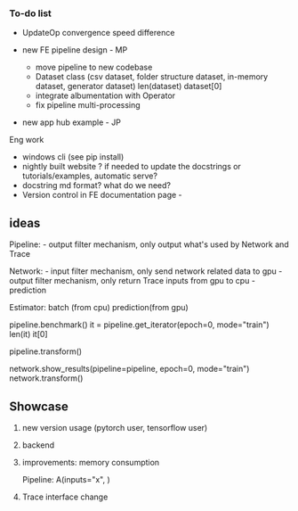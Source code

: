 ### To-do list

* UpdateOp convergence speed difference
* new FE pipeline design - MP
	* move pipeline to new codebase
    * Dataset class (csv dataset, folder structure dataset, in-memory dataset, generator dataset)
        len(dataset)
        dataset[0]
    * integrate albumentation with Operator
    * fix pipeline multi-processing

* new app hub example - JP



Eng work
* windows cli (see pip install)
* nightly built website ?  if needed to update the docstrings or tutorials/examples, automatic serve?
* docstring md format? what do we need?
* Version control in FE documentation page -

## ideas

Pipeline:
	- output filter mechanism, only output what's used by Network and Trace


Network:
	- input filter mechanism, only send network related data to gpu
	- output filter mechanism, only return Trace inputs from gpu to cpu - prediction

Estimator:
	batch (from cpu) prediction(from gpu)





pipeline.benchmark()
it = pipeline.get_iterator(epoch=0, mode="train")
len(it)
it[0]

pipeline.transform()


network.show_results(pipeline=pipeline, epoch=0, mode="train")
network.transform()




## Showcase

1. new version usage (pytorch user, tensorflow user)

2. backend

3. improvements: memory consumption

	Pipeline:  A(inputs="x", )

4. Trace interface change

